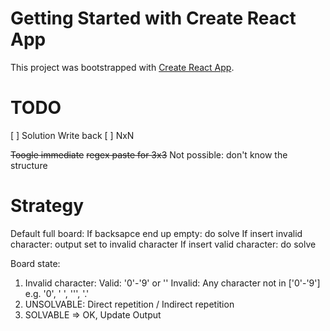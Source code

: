 # Getting Started with Create React App

This project was bootstrapped with [Create React App](https://github.com/facebook/create-react-app).

# TODO
[ ] Solution Write back
[ ] NxN

<del>Toogle immediate</del>
<del>regex paste for 3x3</del> Not possible: don't know the structure

# Strategy

Default full board:
If backsapce end up empty: do solve
If insert invalid character: output set to invalid character
If insert valid character: do solve


Board state:
1. Invalid character: 
    Valid: '0'-'9' or ''
    Invalid: Any character not in ['0'-'9']
        e.g. '0', ' ', ''', '.'
2. UNSOLVABLE: Direct repetition / Indirect repetition
3. SOLVABLE => OK, Update Output